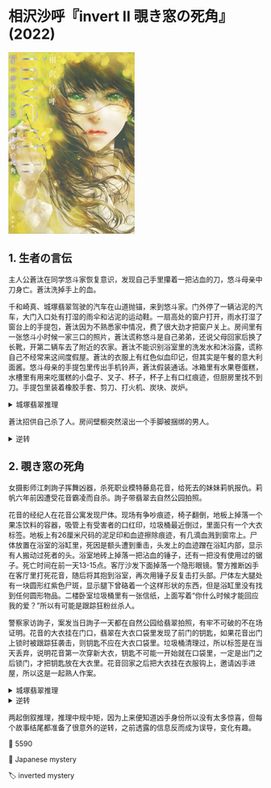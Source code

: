 # 相沢沙呼『invert II 覗き窓の死角』(2022)

<img src=images/2022_cover.jpg width=250/>

## 1. 生者の言伝

主人公蒼汰在同学悠斗家恢复意识，发现自己手里攥着一把沾血的刀，悠斗母亲中刀身亡。蒼汰洗掉手上的血。

千和崎真、城塚翡翠驾驶的汽车在山道抛锚，来到悠斗家。门外停了一辆沾泥的汽车，大门入口处有打湿的雨伞和沾泥的运动鞋。一扇高处的窗户打开，雨水打湿了窗台上的手提包，蒼汰因为不熟悉家中情况，费了很大劲才把窗户关上。房间里有一张悠斗小时候一家三口的照片，蒼汰谎称悠斗是自己弟弟，还说父母回家后换了长靴，开第二辆车去了附近的农家。蒼汰不能识别浴室里的洗发水和沐浴露，谎称自己不经常来这间度假屋。蒼汰的衣服上有红色似血印记，但其实是午餐的意大利面酱。悠斗母亲的手提包里传出手机铃声，蒼汰假装通话。冰箱里有水果卷蛋糕，水槽里有用来吃蛋糕的小盘子、叉子、杯子，杯子上有口红痕迹，但厨房里找不到刀。手提包里装着橡胶手套、剪刀、打火机、炭块、炭炉。

<details><summary>城塚翡翠推理</summary>
蒼汰在家穿着袜子，如果穿着门口的湿运动鞋回家，袜子应该已经变湿，回家肯定会脱掉，所以运动鞋不是蒼汰的。有一个人X开车回家，把沾泥的运动鞋脱在门口，X现在不知去向。洗手间只有三把牙刷，所以蒼汰称悠斗是自己弟弟是说谎。蒼汰的手机没有连 wifi，对家里布置不熟悉，表明他不是家里的人。
</details>

蒼汰招供自己杀了人。房间壁橱突然滚出一个手脚被捆绑的男人。

<details><summary>逆转</summary>
X在下雨前吃蛋糕，因为如果下雨后还有时间吃蛋糕，肯定来得及关窗户。如果说X吃完蛋糕，把手提包放在窗台上，没有拿钱包和手机就冒雨出门，这违反常理，所以穿脏运动鞋回家的人是X，打开窗户吃蛋糕的人是另一人Y。如果蒼汰杀死X、Y两个人，中间必须拔刀，身上会溅到回血，但蒼汰并无明显血迹。悠斗母亲听到蒼汰闯空门发出的可疑声响，抄起菜刀防身并上楼查看。蒼汰与悠斗母亲扭打，摔倒晕厥。悠斗父亲杀死悠斗母亲嫁祸蒼汰，但蒼汰很快苏醒，悠斗父亲慌忙躲入壁橱。悠斗父亲早打算杀死悠斗母亲，准备了手提包里的炭块等物品，用来伪装悠斗母亲自杀。
</details>

## 2. 覗き窓の死角

女摄影师江刺詢子挥舞凶器，杀死职业模特藤島花音，给死去的妹妹莉帆报仇。莉帆六年前因遭受花音霸凌而自杀。詢子带翡翠去自然公园拍照。

花音的经纪人在花音公寓发现尸体。现场有争吵痕迹，椅子翻倒，地板上掉落一个果冻饮料的容器，吸管上有受害者的口红印，垃圾桶最近倒过，里面只有一个大衣标签。地板上有26厘米尺码的泥足印和血迹擦除痕迹，有几滴血溅到窗帘上。尸体放置在浴室的浴缸里，死因是额头遭到重击，头发上的血迹蹭在浴缸内部，显示有人搬动过死者的头。浴室地砖上掉落一把沾血的锤子，还有一把没有使用过的锯子。死亡时间在前一天13-15点。客厅沙发下面掉落一个隐形眼镜。警方推断凶手在客厅里打死花音，随后将其抱到浴室，再次用锤子反复击打头部。尸体左大腿处有一块圆形红紫色尸斑，显示腿下曾硌着一个这样形状的东西，但是浴缸里没有找到任何圆形物品。二楼卧室垃圾桶里有一张信纸，上面写着“你什么时候才能回应我的爱？”所以有可能是跟踪狂粉丝杀人。

警察家访詢子，案发当日詢子一天都在自然公园给翡翠拍照，有牢不可破的不在场证明。花音的大衣挂在门口，翡翠在大衣口袋里发现了前门的钥匙，如果花音出门上锁时被跟踪狂袭击，则钥匙不应在大衣口袋里。垃圾桶清理过，所以标签是在当天丢弃，说明花音第一次穿新大衣，钥匙不可能一开始就在口袋里，一定是出门之后锁门，才把钥匙放在大衣里。花音回家之后把大衣挂在衣服钩上，邀请凶手进屋，所以这是一起熟人作案。

<details><summary>城塚翡翠推理</summary>
机器人吸尘器在14点启动，轮子上的血迹非常少，说明14点时地上的血迹已经擦拭干净，尸体已经从客厅搬入浴室。死者耳环脱落掉在浴缸里，造成尸体大腿上的尸斑。法医证实尸体大腿的压力至少持续了两个小时，所以12点尸体已经在浴室。可是推定的死亡时间在13点之后，形成矛盾。这说明14点时尸体既不在客厅也不在浴室。
中午气温高，花音没有必要穿外套出门，所以她其实是清晨出门，回家后被詢子打晕。詢子把花音搬入露营车后备箱，中午抽空在自然公园杀死花音。詢子特意把尸体搬入浴缸，是为了掩盖尸体的蜷缩姿势，反复击打头部是为了防止尸体解剖发现生前创伤。詢子在地板上找到一个死者的耳环，却无法找到另一个耳环，为了不让警察怀疑耳环是在搬运尸体时掉落，将其收在死者家中某处。
</details>

<details><summary>逆转</summary>
耳环不是花音的，而是翡翠的，另一个耳环就戴在翡翠的的耳朵上，这恰好证明詢子是杀人凶手。翡翠不慎撞到头，一个耳环掉在露营车后备箱的床单上，后来詢子用床单搬运尸体，耳环掉落在死者家中。詢子从牛仔裤口袋里而不是钱包里拿出票根，显示她之前曾进出公园，用到票根。
</details>

两起倒叙推理，推理中规中矩，因为上来便知道凶手身份所以没有太多惊喜，但每个故事结尾都准备了很意外的逆转，之前透露的信息反而成为误导，变化有趣。

:link: 5590

:file_folder: Japanese mystery

:label: inverted mystery
